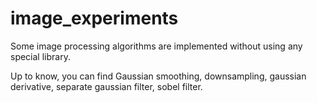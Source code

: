 # image_experiments

Some image processing algorithms are implemented without using any special library.

Up to know, you can find Gaussian smoothing, downsampling, gaussian derivative, separate gaussian filter, sobel filter.
